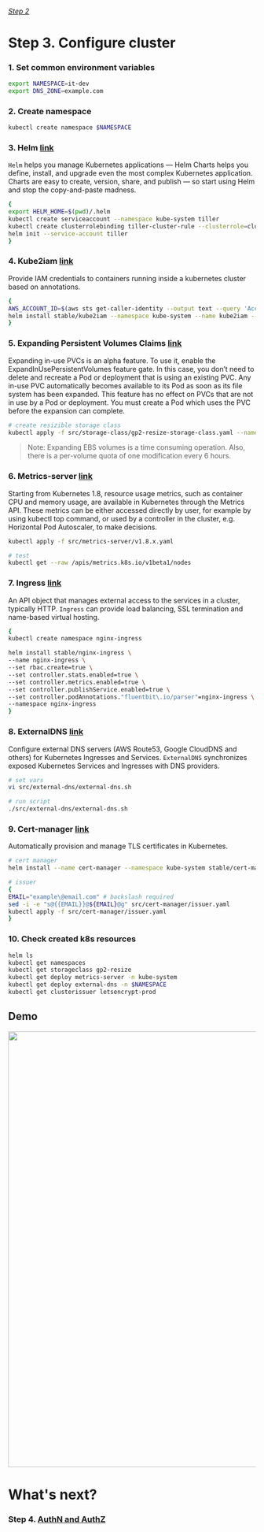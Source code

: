 ###### [Step 2](http://54.152.51.78:10080/ironjab/it-k8s/src/master/docs/step2.md)

# Step 3. Configure cluster

### 1. Set common environment variables
```sh
export NAMESPACE=it-dev
export DNS_ZONE=example.com
```

### 2. Create namespace
```sh
kubectl create namespace $NAMESPACE
```

### 3. Helm [link](https://github.com/helm/helm)
`Helm` helps you manage Kubernetes applications — Helm Charts helps you define, install, and upgrade even the most complex Kubernetes application.
Charts are easy to create, version, share, and publish — so start using Helm and stop the copy-and-paste madness.

```sh
{
export HELM_HOME=$(pwd)/.helm
kubectl create serviceaccount --namespace kube-system tiller
kubectl create clusterrolebinding tiller-cluster-rule --clusterrole=cluster-admin --serviceaccount=kube-system:tiller
helm init --service-account tiller
}
```

### 4. Kube2iam [link](https://github.com/jtblin/kube2iam)
Provide IAM credentials to containers running inside a kubernetes cluster based on annotations.

```sh
{
AWS_ACCOUNT_ID=$(aws sts get-caller-identity --output text --query 'Account')
helm install stable/kube2iam --namespace kube-system --name kube2iam --set=extraArgs.base-role-arn=arn:aws:iam::${AWS_ACCOUNT_ID}:role/,host.iptables=true,host.interface=cali+,rbac.create=true,verbose=true
}
```

### 5. Expanding Persistent Volumes Claims [link](https://kubernetes.io/docs/concepts/storage/persistent-volumes/#expanding-persistent-volumes-claims)
Expanding in-use PVCs is an alpha feature. To use it, enable the ExpandInUsePersistentVolumes feature gate. In this case, you don’t need to delete and recreate a Pod or deployment that is using an existing PVC. Any in-use PVC automatically becomes available to its Pod as soon as its file system has been expanded. This feature has no effect on PVCs that are not in use by a Pod or deployment. You must create a Pod which uses the PVC before the expansion can complete.

```sh
# create resizible storage class 
kubectl apply -f src/storage-class/gp2-resize-storage-class.yaml --namespace $NAMESPACE
```
> Note: Expanding EBS volumes is a time consuming operation. Also, there is a per-volume quota of one modification every 6 hours.

### 6. Metrics-server [link](https://kubernetes.io/docs/tasks/debug-application-cluster/core-metrics-pipeline/)
Starting from Kubernetes 1.8, resource usage metrics, such as container CPU and memory usage, are available in Kubernetes through the Metrics API. These metrics can be either accessed directly by user, for example by using kubectl top command, or used by a controller in the cluster, e.g. Horizontal Pod Autoscaler, to make decisions.

```sh
kubectl apply -f src/metrics-server/v1.8.x.yaml

# test
kubectl get --raw /apis/metrics.k8s.io/v1beta1/nodes
```

### 7. Ingress [link](https://kubernetes.io/docs/concepts/services-networking/ingress/)
An API object that manages external access to the services in a cluster, typically HTTP.
`Ingress` can provide load balancing, SSL termination and name-based virtual hosting.

```sh
{
kubectl create namespace nginx-ingress

helm install stable/nginx-ingress \
--name nginx-ingress \
--set rbac.create=true \
--set controller.stats.enabled=true \
--set controller.metrics.enabled=true \
--set controller.publishService.enabled=true \
--set controller.podAnnotations."fluentbit\.io/parser"=nginx-ingress \
--namespace nginx-ingress
}
```

### 8. ExternalDNS [link](https://github.com/kubernetes-incubator/external-dns)
Configure external DNS servers (AWS Route53, Google CloudDNS and others) for Kubernetes Ingresses and Services.
`ExternalDNS` synchronizes exposed Kubernetes Services and Ingresses with DNS providers.

```sh
# set vars
vi src/external-dns/external-dns.sh 
```
```sh
# run script
./src/external-dns/external-dns.sh 
```

### 9. Cert-manager [link](https://github.com/jetstack/cert-manager)
Automatically provision and manage TLS certificates in Kubernetes.

```sh
# cert manager
helm install --name cert-manager --namespace kube-system stable/cert-manager
```
```sh
# issuer
{
EMAIL="example\@email.com" # backslash required
sed -i -e "s@{{EMAIL}}@${EMAIL}@g" src/cert-manager/issuer.yaml
kubectl apply -f src/cert-manager/issuer.yaml
}
```

### 10. Check created k8s resources

```sh
helm ls
kubectl get namespaces
kubectl get storageclass gp2-resize
kubectl get deploy metrics-server -n kube-system 
kubectl get deploy external-dns -n $NAMESPACE
kubectl get clusterissuer letsencrypt-prod
```

## Demo

<p align="center">
  <a target="_blank" href="https://asciinema.org/a/197030">
  <img src="https://asciinema.org/a/197030.png" width="885"></image>
  </a>
</p>

# What's next?

### Step 4. [AuthN and AuthZ](http://54.152.51.78:10080/ironjab/it-k8s/src/master/docs/step4.md)